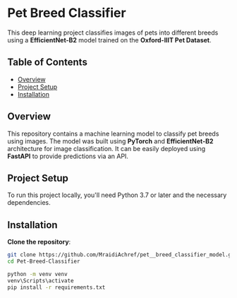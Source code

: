# Pet Breed Classifier

This deep learning project classifies images of pets into different breeds using a **EfficientNet-B2** model trained on the **Oxford-IIIT Pet Dataset**.

## Table of Contents
- [Overview](#overview)
- [Project Setup](#project-setup)
- [Installation](#installation)


## Overview
This repository contains a machine learning model to classify pet breeds using images. The model was built using **PyTorch** and **EfficientNet-B2** architecture for image classification. It can be easily deployed using **FastAPI** to provide predictions via an API.

## Project Setup

To run this project locally, you'll need Python 3.7 or later and the necessary dependencies.

## Installation
 **Clone the repository**:
   ```bash
   git clone https://github.com/MraidiAchref/pet__breed_classifier_model.git
   cd Pet-Breed-Classifier

python -m venv venv
venv\Scripts\activate
pip install -r requirements.txt
